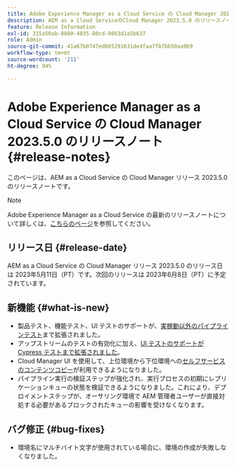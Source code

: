 ```yaml
---
title: Adobe Experience Manager as a Cloud Service の Cloud Manager 2023.5.0 のリリースノート
description: AEM as a Cloud ServiceのCloud Manager 2023.5.0 のリリースノート。
feature: Release Information
exl-id: 315a50ab-8860-4835-80cd-9863d1a5b637
role: Admin
source-git-commit: 41a67b0747ed665291631de4faa7fb7bb50aa9b9
workflow-type: tm+mt
source-wordcount: '211'
ht-degree: 94%

---
```


# Adobe Experience Manager as a Cloud Service の Cloud Manager 2023.5.0 のリリースノート {#release-notes}

このページは、AEM as a Cloud Service の Cloud Manager リリース 2023.5.0 のリリースノートです。

>[!NOTE]
>
>Adobe Experience Manager as a Cloud Service の最新のリリースノートについて詳しくは、[こちらのページ](/help/release-notes/release-notes-cloud/release-notes-current.md)を参照してください。

## リリース日 {#release-date}

AEM as a Cloud Service の Cloud Manager リリース 2023.5.0 のリリース日は 2023年5月11日（PT）です。次回のリリースは 2023年6月8日（PT）に予定されています。

## 新機能 {#what-is-new}

* 製品テスト、機能テスト、UI テストのサポートが、[実稼動以外のパイプラインテスト](/help/implementing/cloud-manager/configuring-pipelines/configuring-non-production-pipelines.md)まで拡張されました。
* アップストリームのテストの有効化に加え、[UI テストのサポートが Cypress テストまで拡張されました](/help/implementing/cloud-manager/ui-testing.md)。
* Cloud Manager UI を使用して、上位環境から下位環境への[セルフサービスのコンテンツコピー](/help/implementing/developing/tools/content-copy.md)が利用できるようになりました。
* パイプライン実行の検証ステップが強化され、実行プロセスの初期にレプリケーションキューの状態を検証できるようになりました。これにより、デプロイメントステップが、オーサリング環境で AEM 管理者ユーザーが直接対処する必要があるブロックされたキューの影響を受けなくなります。

## バグ修正 {#bug-fixes}

* 環境名にマルチバイト文字が使用されている場合に、環境の作成が失敗しなくなりました。
